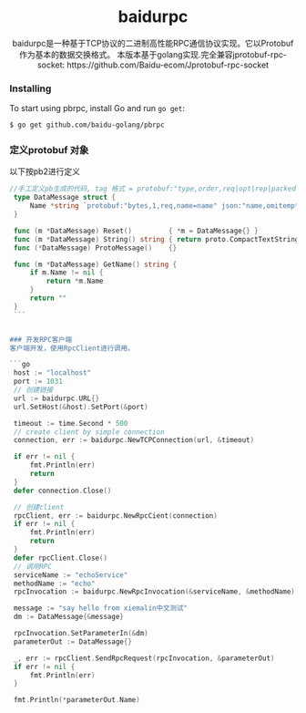 <!--
 * @Author: Malin Xie
 * @Description: 
 * @Date: 2021-08-06 13:37:43
-->
<h1 align="center">baidurpc</h1>

<p align="center">
baidurpc是一种基于TCP协议的二进制高性能RPC通信协议实现。它以Protobuf作为基本的数据交换格式。
本版本基于golang实现.完全兼容jprotobuf-rpc-socket: https://github.com/Baidu-ecom/Jprotobuf-rpc-socket
</p>


### Installing 

To start using pbrpc, install Go and run `go get`:

```sh
$ go get github.com/baidu-golang/pbrpc
```

### 定义protobuf 对象
以下按pb2进行定义
   ```go
   //手工定义pb生成的代码, tag 格式 = protobuf:"type,order,req|opt|rep|packed,name=fieldname"
	type DataMessage struct {
		Name *string `protobuf:"bytes,1,req,name=name" json:"name,omitempty"`
	}

	func (m *DataMessage) Reset()         { *m = DataMessage{} }
	func (m *DataMessage) String() string { return proto.CompactTextString(m) }
	func (*DataMessage) ProtoMessage()    {}

	func (m *DataMessage) GetName() string {
		if m.Name != nil {
			return *m.Name
		}
		return ""
	}
	```


### 开发RPC客户端
客户端开发，使用RpcClient进行调用。

```go
	host := "localhost"
	port := 1031
    // 创建链接
	url := baidurpc.URL{}
	url.SetHost(&host).SetPort(&port)

	timeout := time.Second * 500
	// create client by simple connection
	connection, err := baidurpc.NewTCPConnection(url, &timeout)
   
	if err != nil {
		fmt.Println(err)
		return
	}
    defer connection.Close()

    // 创建client
    rpcClient, err := baidurpc.NewRpcCient(connection)
    if err != nil {
		fmt.Println(err)
		return
	}
	defer rpcClient.Close()
    // 调用RPC
	serviceName := "echoService"
	methodName := "echo"
	rpcInvocation := baidurpc.NewRpcInvocation(&serviceName, &methodName)

	message := "say hello from xiemalin中文测试"
	dm := DataMessage{&message}

	rpcInvocation.SetParameterIn(&dm)
	parameterOut := DataMessage{}

	_, err := rpcClient.SendRpcRequest(rpcInvocation, &parameterOut)
	if err != nil {
		fmt.Println(err)
	}

	fmt.Println(*parameterOut.Name)
```

